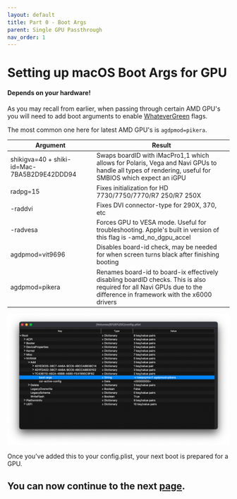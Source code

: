 ```yaml
---
layout: default
title: Part 0 - Boot Args
parent: Single GPU Passthrough
nav_order: 1
---
```


# Setting up macOS Boot Args for GPU
#### Depends on your hardware!

As you may recall from earlier, when passing through certain AMD GPU's you will need to add boot arguments to enable [WhateverGreen](https://github.com/acidanthera/WhateverGreen) flags.

The most common one here for latest AMD GPU's is ``agdpmod=pikera``.

| Argument | Result |
| ----- | ----- |
| shikigva=40 + shiki-id=Mac-7BA5B2D9E42DDD94 | Swaps boardID with iMacPro1,1 which allows for Polaris, Vega and Navi GPUs to handle all types of rendering, useful for SMBIOS which expect an iGPU |
| radpg=15 | Fixes initialization for HD 7730/7750/7770/R7 250/R7 250X |
| -raddvi | Fixes DVI connector-type for 290X, 370, etc |
| -radvesa | Forces GPU to VESA mode. Useful for troubleshooting. Apple's built in version of this flag is -amd_no_dgpu_accel |
| agdpmod=vit9696 | Disables board-id check, may be needed for when screen turns black after finishing booting |
| agdpmod=pikera | Renames board-id to board-ix effectively disabling boardID checks. This is also required for all Navi GPUs due to the difference in framework with the x6000 drivers |

<p align="center">
  <img src="../../assets/PTgpuargs.png">
</p>

Once you've added this to your config.plist, your next boot is prepared for a GPU.

## You can now continue to the next <a href="01-Installation.html">page</a>.